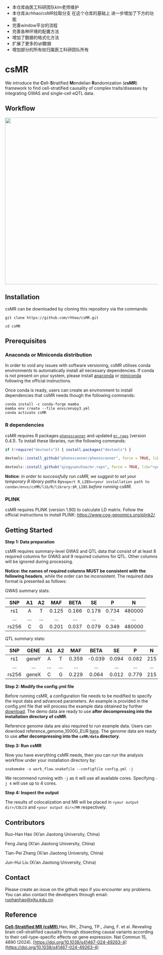 - 本仓库由医工科研团队kim老师维护  
- 本仓库从rhhao/csMR拉取分支 在这个仓库的基础上 进一步增加了下方的功能  
- 完善window平台的流程  
- 完善各种环境的配置方法  
- 增加了数据的格式化方法  
- 扩展了更多的qtl数据
- 增加部分的所有权归属医工科研团队所有  


# csMR

We introduce the **C**ell-**S**tratified **M**endelian **R**andomization (**csMR**) framework to find cell-stratified causality of complex traits/diseases by integrating GWAS and single-cell eQTL data.

## **Workflow**

<p align="center">
    <img src="illustration/csMR_workflow.jpg" width="550"/>
</p>

## **Installation**

csMR can be downloaded by cloning this repository via the commands:

```shell
git clone https://github.com/rhhao/csMR.git

cd csMR 
```

## **Prerequisites**

### Anaconda or Miniconda distribution

In order to void any issues with software versioning, csMR utilises conda environments to automatically install all necessary dependencies. If conda is not present on your system, please install [anaconda](https://www.anaconda.com) or [miniconda](https://docs.conda.io/en/latest/miniconda.html) following the official instructions.

Once conda is ready, users can create an environment to install dependencies that csMR needs though the following commands:

```shell
conda install -c conda-forge mamba
mamba env create --file envs/envpy3.yml
conda activate csMR
```

### R dependencies

csMR requires R packages [`phenoscanner`](https://github.com/phenoscanner/phenoscanner) and updated [`mr.raps`](https://github.com/qingyuanzhao/mr.raps) (version 0.4.1). To install these libraries, run the following commands:

``` R
if (!require("devtools")) { install.packages("devtools") }

devtools::install_github("phenoscanner/phenoscanner", force = TRUE, lib="<your installation path to conda>/envs/csMR/lib/R/library")

devtools::install_github("qingyuanzhao/mr.raps", force = TRUE, lib="<your installation path to conda>/envs/csMR/lib/R/library") 
```

**Notice**: _in order to successfully run csMR, we suggest to set your temporary R library paths by_`export R_LIBS=<your installation path to conda>/envs/csMR/lib/R/library:$R_LIBS`  _before running csMR._

### PLINK

csMR requires PLINK (version 1.90) to calculate LD matrix. Follow the official instructions to install PLINK: https://www.cog-genomics.org/plink2/. 

## **Getting Started** 

**Step 1: Data preparation**

csMR requires summary-level GWAS and QTL data that consist of at least 8 required columns for GWAS and 9 required columns for QTL. Other columns will be ignored during processing.

 **Notice: the names of required columns MUST be consistent with the following headers**, while the order can be inconsistent. The required data format is presented as follows: 

GWAS summary stats:

|  SNP  |  A1  |  A2  |  MAF  | BETA  |  SE   |   P   |   N    |
| :---: | :--: | :--: | :---: | :---: | :---: | :---: | :----: |
|  rs1  |  A   |  T   | 0.125 | 0.166 | 0.178 | 0.734 | 480000 |
|   …   |  …   |  …   |   …   |   …   |   …   |   …   |   …    |
| rs256 |  C   |  G   | 0.201 | 0.037 | 0.079 | 0.349 | 480000 |

QTL summary stats:

|  SNP  | GENE  |  A1  |  A2  |  MAF  |  BETA  |  SE   |   P   |  N   |
| :---: | :---: | :--: | :--: | :---: | :----: | :---: | :---: | :--: |
|  rs1  | geneY |  A   |  T   | 0.359 | -0.039 | 0.094 | 0.082 | 215  |
|   …   |   …   |  …   |  …   |   …   |   …    |   …   |   …   |  …   |
| rs256 | geneX |  C   |  G   | 0.229 | 0.064  | 0.012 | 0.779 | 215  |

**Step 2: Modify the config.yml file**

Before running csMR, a configuration file needs to be modified to specify the input data and advanced parameters. An example is provided in the config.yml file that will process the example data obtained by further [download](http://www.bigc.online/csMR/index.php). The demo data are ready to use **after decompressing into the installation directory of csMR**.

Reference genome data are also required to run example data. Users can download reference_genome_1000G_EUR [here](http://www.bigc.online/csMR/index.php). The genome data are ready to use **after decompressing into the `csMR/data` directory**. 

**Step 3: Run csMR**

Now you have everything csMR needs, then you can run the analysis workflow under your installation directory by:

```shell
snakemake -s work_flow.snakefile --configfile config.yml -j
```

We recommend running with `-j` as it will use all available cores. Specifying `-j 4` will use up to 4 cores. 

**Step 4: Inspect the output**

The results of colocalization and MR will be placed in `<your output dir>/COLCO` and `<your output dir>/MR` respectively.

## **Contributors**

Ruo-Han Hao (Xi’an Jiaotong University, China)

Feng Jiang (Xi’an Jiaotong University, China)

Tian-Pei Zhang (Xi’an Jiaotong University, China)

Jun-Hui Liu (Xi’an Jiaotong University, China)

## **Contact**

Please create an issue on the github repo if you encounter any problems. You can also contact the developers through email: ruohanhao@xjtu.edu.cn.

## **Reference**

<ins> **Cell-Stratified MR (csMR)** </ins>
Hao, RH., Zhang, TP., Jiang, F. et al. Revealing brain cell-stratified causality through dissecting causal variants according to their cell-type-specific effects on gene expression. Nat Commun 15, 4890 (2024). [https://doi.org/10.1038/s41467-024-49263-4](https://doi.org/10.1038/s41467-024-49263-4)
